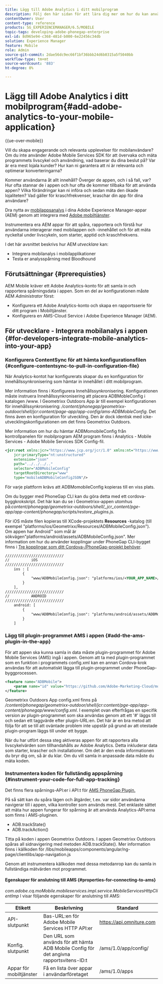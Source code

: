 ```yaml
---
title: Lägg till Adobe Analytics i ditt mobilprogram
description: Följ den här sidan för att lära dig mer om hur du kan använda mobilappsanalys i dina Adobe Experience Manager-appar genom att integrera med Adobe mobiltjänster.
contentOwner: User
content-type: reference
products: SG_EXPERIENCEMANAGER/6.5/MOBILE
topic-tags: developing-adobe-phonegap-enterprise
exl-id: 8d965e94-c368-481d-b000-6e22456c34db
solution: Experience Manager
feature: Mobile
role: Admin
source-git-commit: 2dae56dc9ec66f1bf36bbb24d6b0315a5f5040bb
workflow-type: tm+mt
source-wordcount: '883'
ht-degree: 0%

---
```


# Lägg till Adobe Analytics i ditt mobilprogram{#add-adobe-analytics-to-your-mobile-application}

{{ue-over-mobile}}

Vill du skapa engagerande och relevanta upplevelser för mobilanvändare? Om du inte använder Adobe Mobile Services SDK för att övervaka och mäta programmets livscykel och användning, vad baserar du dina beslut på? Var är era mest lojala kunder? Hur kan ni garantera att ni är relevanta och optimerar konverteringarna?

Kommer användarna åt allt innehåll? Överger de appen, och i så fall, var? Hur ofta stannar de i appen och hur ofta de kommer tillbaka för att använda appen? Vilka förändringar kan ni införa och sedan mäta den ökade lojaliteten? Vad gäller för kraschfrekvenser, kraschar din app för dina användare?

Dra nytta av [mobilappsanalys](https://business.adobe.com/se/products/analytics/mobile-marketing.html) i dina Adobe Experience Manager-appar (AEM) genom att integrera med [Adobe mobiltjänster](https://business.adobe.com/se/products/campaign/mobile-marketing.html).

Instrumentera era AEM appar för att spåra, rapportera och förstå hur användarna interagerar med mobilappen och -innehållet och för att mäta nyckeltal under livscykeln, som starter, apptid och kraschfrekvens.

I det här avsnittet beskrivs hur AEM *utvecklare* kan:

* Integrera mobilanalys i mobilapplikationer
* Testa er analysspårning med Bloodhound

## Förutsättningar {#prerequisties}

AEM Mobile kräver ett Adobe Analytics-konto för att samla in och rapportera spårningsdata i appen. Som en del av konfigurationen måste AEM *Administrator* först:

* Konfigurera ett Adobe Analytics-konto och skapa en rapportsserie för ditt program i Mobiltjänster.
* Konfigurera en AMS-Cloud Service i Adobe Experience Manager (AEM).

## För utvecklare - Integrera mobilanalys i appen {#for-developers-integrate-mobile-analytics-into-your-app}

### Konfigurera ContentSync för att hämta konfigurationsfilen {#configure-contentsync-to-pull-in-configuration-file}

När Analytics-kontot har konfigurerats skapar du en konfiguration för innehållssynkronisering som hämtar in innehållet i ditt mobilprogram.

Mer information finns i Konfigurera Innehållssynkronisering. Konfigurationen måste instruera Innehållssynkronisering att placera ADBMobleConfig i katalogen /www. I Geometrixx Outdoors App är till exempel konfigurationen för innehållssynkronisering: */content/phonegap/geometrixx-outdoor/shell/jcr:content/page-app/app-config/ams-ADBMobleConfig*. Det finns även en konfiguration för utveckling. Den är dock identisk med icke-utvecklingskonfigurationen om det finns Geometrixx Outdoors.

Mer information om hur du hämtar ADBMomobileConfig från kontrollpanelen för mobilprogram AEM program finns i Analytics - Mobile Services - Adobe Mobile Services SDK Config-fil.

```xml
<jcr:root xmlns:jcr="https://www.jcp.org/jcr/1.0" xmlns:nt="https://www.jcp.org/jcr/nt/1.0"
    jcr:primaryType="nt:unstructured"
    extension="json"
    path="../../../.."
    selector="ADBMobileConfig"
    targetRootDirectory="www"
    type="mobileADBMobileConfigJSON"/>
```

För varje plattform krävs att ADBMomobileConfig kopieras till en viss plats.

Om du bygger med PhoneGap CLI kan du göra detta med ett cordova-byggkrokskript. Det här kan du se i Geometrixx-appen utomhus på:*content/phonegap/geometrixx-outdoors/shell/_jcr_content/pge-app/app-content/phonegap/scripts/restore_plugins.js.*

För iOS måste filen kopieras till XCode-projektets **Resources** -katalog (till exempel &quot;platforms/ios/Geometrixx/Resources/ADBMobileConfig.json&quot;). Om appen har Android™ som mål är sökvägen&quot;platforms/android/assets/ADBMobileConfig.json&quot;. Mer information om hur du använder kopplingar under PhoneGap CLI-bygget finns i [Tre kopplingar som ditt Cordova-/PhoneGap-projekt behöver](https://gist.github.com/jlcarvalho/22402d013bc72f795d45a01836ce735c).

```xml
///////////////////////////
//          iOS
///////////////////////////
    ios : [
        {
            "www/ADBMobileConfig.json": "platforms/ios/<YOUR_APP_NAME>/Resources/ADBMobileConfig.json"
        }
    ],
///////////////////////////
//          ANDROID
///////////////////////////
    android: [
        {
            "www/ADBMobileConfig.json": "platforms/android/assets/ADBMobileConfig.json"
        }
    ]
```

### Lägg till plugin-programmet AMS i appen {#add-the-ams-plugin-in-the-app}

För att appen ska kunna samla in data måste plugin-programmet för Adobe Mobile Services (AMS) ingå i appen. Genom att ta med plugin-programmet som en funktion i programmets config.xml kan en annan Cordova-krok användas för att automatiskt lägga till plugin-programmet under PhoneGap-byggprocessen.

```xml
<feature name="ADBMobile">
    <param name="id" value="https://github.com/Adobe-Marketing-Cloud/mobile-services#0482f9cedf90c98a8d4b07219ece1933b2e46a60"/>
</feature>
```

Geometrixx Outdoors App config.xml finns på */content/phonegap/geometrixx-outdoor/shell/jcr:content/pge-app/app-content/phonegap/www/config.xml*. I exemplet ovan efterfrågas en specifik version av plugin-programmet som ska användas genom att ett &#39;#&#39; läggs till och sedan ett taggvärde efter plugin-URL:en. Det här är en bra metod att följa för att se till att oväntade problem inte uppstår på grund av att otestade plugin-program läggs till under ett bygge.

När du har utfört dessa steg aktiveras appen för att rapportera alla livscykelvärden som tillhandahålls av Adobe Analytics. Detta inkluderar data som starter, krascher och installationer. Om det är den enda informationen du bryr dig om, så är du klar. Om du vill samla in anpassade data måste du mäta koden.

### Instrumentera koden för fullständig appspårning {#instrument-your-code-for-full-app-tracking}

Det finns flera spårnings-API:er i API:t för [AMS PhoneGap Plugin.](https://github.com/Adobe-Marketing-Cloud/mobile-services/blob/master/docs/ios/phonegap/phonegap-methods.md)

På så sätt kan du spåra lägen och åtgärder, t.ex. var sidor användarna navigerar till i appen, vilka kontroller som används mest. Det enklaste sättet att mäta hur appen fungerar för spårning är att använda Analytics-API:erna som finns i AMS-pluginen.

* ADB.trackState()
* ADB.trackAction()

Titta på koden i appen Geometrixx Outdoors. I appen Geometrixx Outdoors spåras all sidnavigering med metoden ADB.trackState(). Mer information finns i källkoden för /libs/mobileapps/components/angular/ng-page/clientlibs/app-navigation.js

Genom att instrumentera källkoden med dessa metodanrop kan du samla in fullständiga mätvärden mot programmet.

#### Egenskaper för anslutning till AMS {#properties-for-connecting-to-ams}

*com.adobe.cq.moMobile.mobileservices.impl.service.MobileServicesHttpClientImp* l visar följande egenskaper för anslutning till AMS:

| **Etikett** | **Beskrivning** | **Standard** |
|---|---|---|
| API-slutpunkt | Bas-URL:en för Adobe Mobile Services HTTP API:er | https://api.omniture.com |
| Konfig. slutpunkt | Den URL som används för att hämta ADB Mobile Config för det angivna rapportsvitens-ID:t | /ams/1.0/app/config/ |
| Appar för mobiltjänster | Få en lista över appar i användarföretaget | /ams/1.0/apps |
